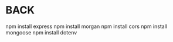 # BACK
npm install express
npm install morgan
npm install cors
npm install mongoose
npm install dotenv
